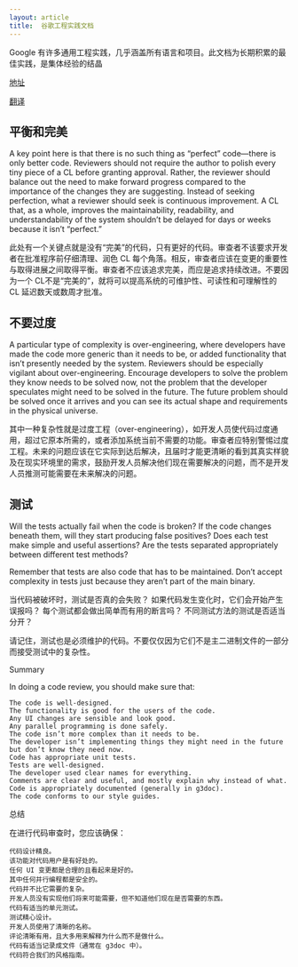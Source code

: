 ```yaml
---
layout: article
title:  谷歌工程实践文档
---
```


Google 有许多通用工程实践，几乎涵盖所有语言和项目。此文档为长期积累的最佳实践，是集体经验的结晶

[地址](https://google.github.io/eng-practices/)

[翻译](https://jimmysong.io/eng-practices/)


## 平衡和完美

A key point here is that there is no such thing as “perfect” code—there is only better code. Reviewers should not require the author to polish every tiny piece of a CL before granting approval. Rather, the reviewer should balance out the need to make forward progress compared to the importance of the changes they are suggesting. Instead of seeking perfection, what a reviewer should seek is continuous improvement. A CL that, as a whole, improves the maintainability, readability, and understandability of the system shouldn’t be delayed for days or weeks because it isn’t “perfect.”


此处有一个关键点就是没有“完美”的代码，只有更好的代码。审查者不该要求开发者在批准程序前仔细清理、润色 CL 每个角落。相反，审查者应该在变更的重要性与取得进展之间取得平衡。审查者不应该追求完美，而应是追求持续改进。不要因为一个 CL不是“完美的”，就将可以提高系统的可维护性、可读性和可理解性的 CL 延迟数天或数周才批准。


## 不要过度

A particular type of complexity is over-engineering, where developers have made the code more generic than it needs to be, or added functionality that isn’t presently needed by the system. Reviewers should be especially vigilant about over-engineering. Encourage developers to solve the problem they know needs to be solved now, not the problem that the developer speculates might need to be solved in the future. The future problem should be solved once it arrives and you can see its actual shape and requirements in the physical universe.

其中一种复杂性就是过度工程（over-engineering），如开发人员使代码过度通用，超过它原本所需的，或者添加系统当前不需要的功能。审查者应特别警惕过度工程。未来的问题应该在它实际到达后解决，且届时才能更清晰的看到其真实样貌及在现实环境里的需求，鼓励开发人员解决他们现在需要解决的问题，而不是开发人员推测可能需要在未来解决的问题。


## 测试

Will the tests actually fail when the code is broken? If the code changes beneath them, will they start producing false positives? Does each test make simple and useful assertions? Are the tests separated appropriately between different test methods?

Remember that tests are also code that has to be maintained. Don’t accept complexity in tests just because they aren’t part of the main binary.

当代码被破坏时，测试是否真的会失败？ 如果代码发生变化时，它们会开始产生误报吗？ 每个测试都会做出简单而有用的断言吗？ 不同测试方法的测试是否适当分开？

请记住，测试也是必须维护的代码。不要仅仅因为它们不是主二进制文件的一部分而接受测试中的复杂性。


Summary


In doing a code review, you should make sure that:

```
The code is well-designed.
The functionality is good for the users of the code.
Any UI changes are sensible and look good.
Any parallel programming is done safely.
The code isn’t more complex than it needs to be.
The developer isn’t implementing things they might need in the future but don’t know they need now.
Code has appropriate unit tests.
Tests are well-designed.
The developer used clear names for everything.
Comments are clear and useful, and mostly explain why instead of what.
Code is appropriately documented (generally in g3doc).
The code conforms to our style guides.
```



总结


在进行代码审查时，您应该确保：

```
代码设计精良。
该功能对代码用户是有好处的。
任何 UI 变更都是合理的且看起来是好的。
其中任何并行编程都是安全的。
代码并不比它需要的复杂。
开发人员没有实现他们将来可能需要，但不知道他们现在是否需要的东西。
代码有适当的单元测试。
测试精心设计。
开发人员使用了清晰的名称。
评论清晰有用，且大多用来解释为什么而不是做什么。
代码有适当记录成文件（通常在 g3doc 中）。
代码符合我们的风格指南。
```
